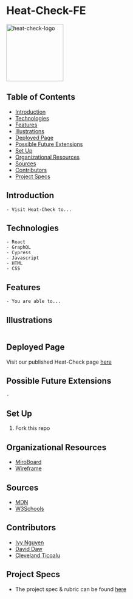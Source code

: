 # Heat-Check-FE
<img width="150" alt="heat-check-logo" src="https://user-images.githubusercontent.com/96998327/197214003-ad1723a9-bbed-44da-b2d8-6ffcb6a5b638.png">

## Table of Contents
  - [Introduction](#introduction)
  - [Technologies](#technologies)
  - [Features](#features)
  - [Illustrations](#illustrations)
  - [Deployed Page](#deployed-page)
  - [Possible Future Extensions](#possible-future-extensions)
  - [Set Up](#set-up)
  - [Organizational Resources](#organizational-resources)
  - [Sources](#sources)
  - [Contributors](#contributors)
  - [Project Specs](#project-specs)

## Introduction
    - Visit Heat-Check to...

## Technologies
    - React
    - GraphQL
    - Cypress
    - Javascript
    - HTML
    - CSS

## Features
    - You are able to...

## Illustrations
![]()

## Deployed Page
Visit our published Heat-Check page [here]( https://heatcheck-fe.herokuapp.com/)

## Possible Future Extensions
    - 

## Set Up
1. Fork this repo  

## Organizational Resources
- [MiroBoard](https://miro.com/app/board/uXjVPO-BUOo=/)
- [Wireframe](https://www.figma.com/file/IQV6emcGaa3VFsd6I4mwKv/heat-check?node-id=0%3A1)

## Sources
  - [MDN](http://developer.mozilla.org/en-US/)
  - [W3Schools](https://www.w3schools.com/)

## Contributors
  - [Ivy Nguyen](https://github.com/INguyen22)
  - [David Daw](https://github.com/davidhdaw)
  - [Cleveland Ticoalu](https://github.com/cleveland231)

## Project Specs
  - The project spec & rubric can be found [here](https://mod4.turing.edu/projects/capstone/)